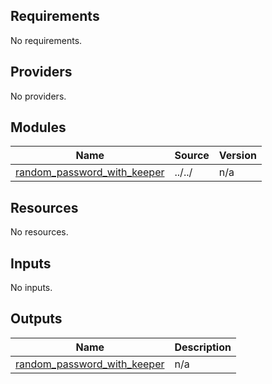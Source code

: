 <!-- BEGINNING OF PRE-COMMIT-TERRAFORM DOCS HOOK -->
## Requirements

No requirements.

## Providers

No providers.

## Modules

| Name | Source | Version |
|------|--------|---------|
| <a name="module_random_password_with_keeper"></a> [random\_password\_with\_keeper](#module\_random\_password\_with\_keeper) | ../../ | n/a |

## Resources

No resources.

## Inputs

No inputs.

## Outputs

| Name | Description |
|------|-------------|
| <a name="output_random_password_with_keeper"></a> [random\_password\_with\_keeper](#output\_random\_password\_with\_keeper) | n/a |

<!-- END OF PRE-COMMIT-TERRAFORM DOCS HOOK -->
